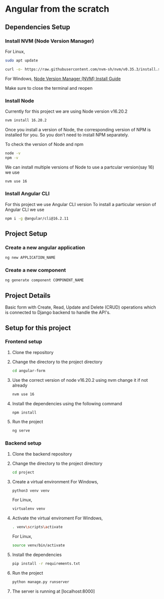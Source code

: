 # Angular from the scratch

## Dependencies Setup


### Install NVM (Node Version Manager)

For Linux,

```bash
sudo apt update
```


```bash
curl -o- https://raw.githubusercontent.com/nvm-sh/nvm/v0.35.3/install.sh | bash
```

For Windows,
[Node Version Manager (NVM) Install Guide](https://www.freecodecamp.org/news/node-version-manager-nvm-install-guide/)



Make sure to close the terminal and reopen

### Install Node

Currently for this project we are using Node version v16.20.2

```bash
nvm install 16.20.2
```

Once you install a version of Node, the corresponding version of NPM is installed for you. So you don’t need to install NPM separately.

To check the version of Node and npm

```bash
node -v
npm -v
```

We can install multiple versions of Node to use a partcular version(say 16) we use 

```bash
nvm use 16
```



### Install Angular CLI

For this project we use Angular CLI version
To install a particular version of Angular CLI we use 
```bash
npm i -g @angular/cli@16.2.11
```



## Project Setup



### Create a new angular application


```bash
ng new APPLICATION_NAME
```

### Create a new component

```bash 
ng generate component COMPONENT_NAME
```


## Project Details

Basic form with Create, Read, Update and Delete (CRUD) operations which is connected to Django backend to handle the API's.



## Setup for this project


### Frontend setup

1.  Clone the repository [](https://www.freecodecamp.org/news/node-version-manager-nvm-install-guide/)


2.  Change the directory to the project directory 
    ```bash
    cd angular-form
    ```


3.  Use the correct version of node v16.20.2 using nvm change it if not already
    ```bash
    nvm use 16
    ```




4.  Install the dependencies using the following command
    ```bash
    npm install
    ```

5.  Run the project
    ```bash
    ng serve
    ```


### Backend setup

1.  Clone the backend repository [](https://github.com/UtkJaiswal/Django-CRUD-Form)

2.  Change the directory to the project directory 
    ```bash
    cd project
    ```

3.  Create a virtual environment
    For Windows,
    ```bash
    python3 venv venv
    ```

    For Linux,
    ```bash
    virtualenv venv
    ```

4.  Activate the virtual enviroment
    For Windows,
    ```bash
    . venv\scripts\activate
    ```

    For Linux,
    ```bash
    source venv/bin/activate
    ```

5. Install the dependencies
    ```bash
    pip install -r requirements.txt
    ```

6.  Run the project
    ```bash
    python manage.py runserver
    ```

7.  The server is running at [localhost:8000]